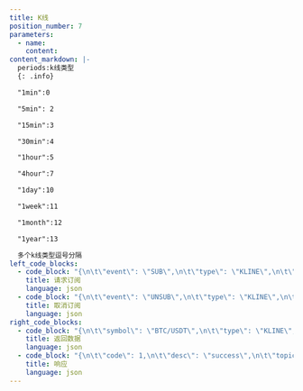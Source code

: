 ```yaml
---
title: K线
position_number: 7
parameters:
  - name:
    content:
content_markdown: |-
  periods:k线类型
  {: .info}

  "1min":0

  "5min": 2

  "15min":3

  "30min":4

  "1hour":5

  "4hour":7

  "1day":10

  "1week":11

  "1month":12

  "1year":13

  多个k线类型逗号分隔
left_code_blocks:
  - code_block: "{\n\t\"event\": \"SUB\",\n\t\"type\": \"KLINE\",\n\t\"symbol\": \"BTC/USDT\",\n\t\"params\": {\n\t\t\"periods\": \"0,2\"\n\t}\n}\n"
    title: 请求订阅
    language: json
  - code_block: "{\n\t\"event\": \"UNSUB\",\n\t\"type\": \"KLINE\",\n\t\"symbol\": \"BTC/USDT\"\n}"
    title: 取消订阅
    language: json
right_code_blocks:
  - code_block: "{\n\t\"symbol\": \"BTC/USDT\",\n\t\"type\": \"KLINE\",\n\t\"data\": [{\n\t\t\"open\": \"40716.4\",\n\t\t\"high\": \"40716.6\",\n\t\t\"low\": \"40702.8\",\n\t\t\"close\": \"40702.8\",\n\t\t\"volume\": \"0.00735\",\n\t\t\"amount\": \"299.24742\",\n\t\t\"type\": 0,\n\t\t\"time\": 1650352200000\n\t}],\n\t\"ts\": 1650352218714\n}"
    title: 返回数据
    language: json
  - code_block: "{\n\t\"code\": 1,\n\t\"desc\": \"success\",\n\t\"topic\": {\n\t\t\"event\": \"SUB\",\n\t\t\"type\": \"KLINE\",\n\t\t\"params\": {\n\t\t\t\"periods\": \"0,2\"\n\t\t},\n\t\t\"symbol\": \"BTC/USDT\"\n\t}\n}"
    title: 响应
    language: json
---
```


